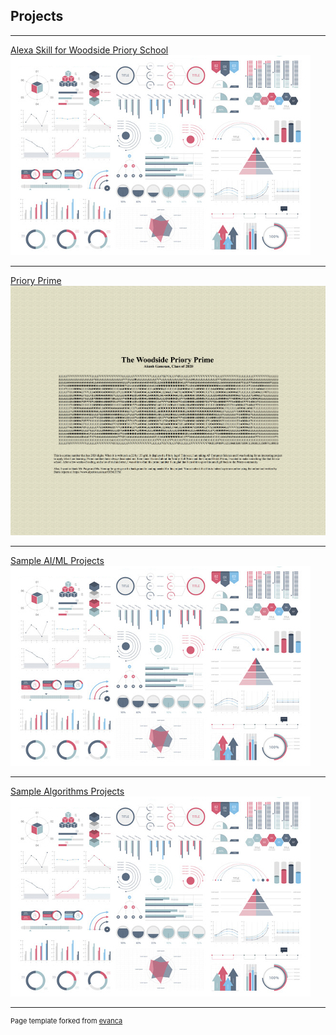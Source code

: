 ## Projects

---

[Alexa Skill for Woodside Priory School](/PrioryAlexa)
<img src="images/dummy_thumbnail.jpg?raw=true"/>

---
[Priory Prime](/ThePrioryPrime)
<img src="images/ThePrioryPrime.png?raw=true"/>

---
[Sample AI/ML Projects](http://example.com/)
<img src="images/dummy_thumbnail.jpg?raw=true"/>

---
[Sample Algorithms Projects](http://example.com/)
<img src="images/dummy_thumbnail.jpg?raw=true"/>


---
<p style="font-size:11px">Page template forked from <a href="https://github.com/evanca/quick-portfolio">evanca</a></p>
<!-- Remove above link if you don't want to attibute -->
